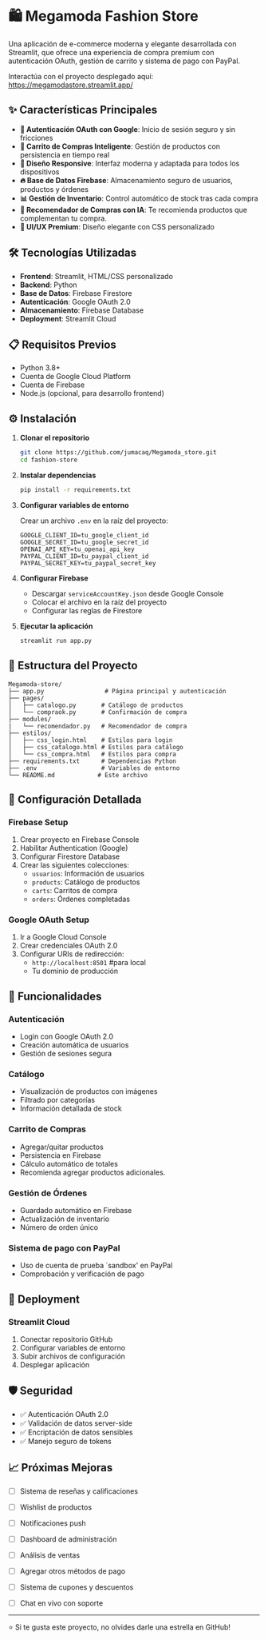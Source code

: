 # 🛍️ Megamoda Fashion Store

Una aplicación de e-commerce moderna y elegante desarrollada con Streamlit, que ofrece una experiencia de compra premium con autenticación OAuth, gestión de carrito y sistema de pago con PayPal.

Interactúa con el proyecto desplegado aquí:
https://megamodastore.streamlit.app/



## ✨ Características Principales

- **🔐 Autenticación OAuth con Google**: Inicio de sesión seguro y sin fricciones
- **🛒 Carrito de Compras Inteligente**: Gestión de productos con persistencia en tiempo real
- **📱 Diseño Responsive**: Interfaz moderna y adaptada para todos los dispositivos
- **🔥 Base de Datos Firebase**: Almacenamiento seguro de usuarios, productos y órdenes
- **📊 Gestión de Inventario**: Control automático de stock tras cada compra
- **🧠 Recomendador de Compras con IA**: Te recomienda productos que complementan tu compra.
- **🎨 UI/UX Premium**: Diseño elegante con CSS personalizado

## 🛠️ Tecnologías Utilizadas
 
- **Frontend**: Streamlit, HTML/CSS personalizado
- **Backend**: Python
- **Base de Datos**: Firebase Firestore
- **Autenticación**: Google OAuth 2.0
- **Almacenamiento**: Firebase Database
- **Deployment**: Streamlit Cloud

## 📋 Requisitos Previos

- Python 3.8+
- Cuenta de Google Cloud Platform
- Cuenta de Firebase
- Node.js (opcional, para desarrollo frontend)

## ⚙️ Instalación

1. **Clonar el repositorio**
   ```bash
   git clone https://github.com/jumacaq/Megamoda_store.git
   cd fashion-store
   ```

2. **Instalar dependencias**
   ```bash
   pip install -r requirements.txt
   ```

3. **Configurar variables de entorno**
   
   Crear un archivo `.env` en la raíz del proyecto:
   ```env
   GOOGLE_CLIENT_ID=tu_google_client_id
   GOOGLE_SECRET_ID=tu_google_secret_id
   OPENAI_API_KEY=tu_openai_api_key
   PAYPAL_CLIENT_ID=tu_paypal_client_id
   PAYPAL_SECRET_KEY=tu_paypal_secret_key
   ```

4. **Configurar Firebase**
   - Descargar `serviceAccountKey.json` desde Google Console
   - Colocar el archivo en la raíz del proyecto
   - Configurar las reglas de Firestore

5. **Ejecutar la aplicación**
   ```bash
   streamlit run app.py
   ```

## 📁 Estructura del Proyecto

```
Megamoda-store/
├── app.py                 # Página principal y autenticación
├── pages/
│   ├── catalogo.py       # Catálogo de productos
│   └── compraok.py       # Confirmación de compra
├── modules/
|   └── recomendador.py   # Recomendador de compra
├── estilos/
│   ├── css_login.html    # Estilos para login
│   ├── css_catalogo.html # Estilos para catálogo
│   └── css_compra.html   # Estilos para compra
├── requirements.txt      # Dependencias Python
├── .env                  # Variables de entorno
└── README.md            # Este archivo
```

## 🔧 Configuración Detallada

### Firebase Setup
1. Crear proyecto en Firebase Console
2. Habilitar Authentication (Google)
3. Configurar Firestore Database
4. Crear las siguientes colecciones:
   - `usuarios`: Información de usuarios
   - `products`: Catálogo de productos
   - `carts`: Carritos de compra
   - `orders`: Órdenes completadas

### Google OAuth Setup
1. Ir a Google Cloud Console
2. Crear credenciales OAuth 2.0
3. Configurar URIs de redirección:
   - `http://localhost:8501` #para local
   - Tu dominio de producción


## 🎯 Funcionalidades

### Autenticación
- Login con Google OAuth 2.0
- Creación automática de usuarios
- Gestión de sesiones segura

### Catálogo
- Visualización de productos con imágenes
- Filtrado por categorías
- Información detallada de stock

### Carrito de Compras
- Agregar/quitar productos
- Persistencia en Firebase
- Cálculo automático de totales
- Recomienda agregar productos adicionales. 

### Gestión de Órdenes
- Guardado automático en Firebase
- Actualización de inventario
- Número de orden único

### Sistema de pago con PayPal
- Uso de cuenta de prueba ´sandbox' en PayPal
- Comprobación y verificación de pago 


## 🚀 Deployment

### Streamlit Cloud
1. Conectar repositorio GitHub
2. Configurar variables de entorno
3. Subir archivos de configuración
4. Desplegar aplicación

## 🛡️ Seguridad

- ✅ Autenticación OAuth 2.0
- ✅ Validación de datos server-side
- ✅ Encriptación de datos sensibles
- ✅ Manejo seguro de tokens


## 📈 Próximas Mejoras

- [ ] Sistema de reseñas y calificaciones
- [ ] Wishlist de productos
- [ ] Notificaciones push
- [ ] Dashboard de administración
- [ ] Análisis de ventas
- [ ] Agregar otros métodos de pago
- [ ] Sistema de cupones y descuentos
- [ ] Chat en vivo con soporte


---

⭐ Si te gusta este proyecto, no olvides darle una estrella en GitHub!
